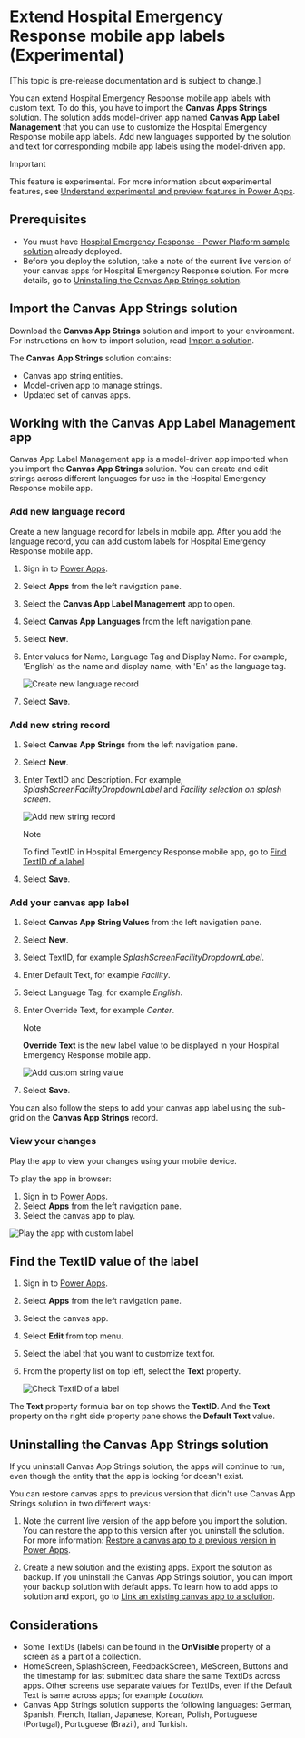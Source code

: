 # Extend Hospital Emergency Response mobile app labels (Experimental)

[This topic is pre-release documentation and is subject to change.]

You can extend Hospital Emergency Response mobile app labels with custom text. To do this, you have to import the **Canvas Apps Strings** solution. The solution adds model-driven app named **Canvas App Label Management** that you can use to customize the Hospital Emergency Response mobile app labels. Add new languages supported by the solution and text for corresponding mobile app labels using the model-driven app.

> [!IMPORTANT]
> This feature is experimental. For more information about experimental features, see [Understand experimental and preview features in Power Apps](https://docs.microsoft.com/powerapps/maker/canvas-apps/working-with-experimental-preview).

## Prerequisites

- You must have [Hospital Emergency Response - Power Platform sample solution](docs.microsoft.com/powerapps/sample-apps/emergency-response/overview) already deployed.
- Before you deploy the solution, take a note of the current live version of your canvas apps for Hospital Emergency Response solution. For more details, go to [Uninstalling the Canvas App Strings solution](#uninstalling-the-canvas-app-strings-solution).

## Import the Canvas App Strings solution

Download the **Canvas App Strings** solution and import to your environment. For instructions on how to import solution, read [Import a solution](https://docs.microsoft.com/powerapps/maker/model-driven-apps/distribute-model-driven-app#import-a-solution).

The **Canvas App Strings** solution contains:

- Canvas app string entities.
- Model-driven app to manage strings.
- Updated set of canvas apps.

## Working with the Canvas App Label Management app

Canvas App Label Management app is a model-driven app imported when you import the **Canvas App Strings** solution. You can create and edit strings across different languages for use in the Hospital Emergency Response mobile app.

### Add new language record

Create a new language record for labels in mobile app. After you add the language record, you can add custom labels for Hospital Emergency Response mobile app.

1. Sign in to [Power Apps](https://make.powerapps.com).
1. Select **Apps** from the left navigation pane.
1. Select the **Canvas App Label Management** app to open.
1. Select **Canvas App Languages** from the left navigation pane.
1. Select **New**.
1. Enter values for Name, Language Tag and Display Name. For example, 'English' as the name and display name, with 'En' as the language tag.

    ![Create new language record](media/01-create-language-tag.png "Create new language record")

1. Select **Save**.

### Add new string record

1. Select **Canvas App Strings** from the left navigation pane.
1. Select **New**.
1. Enter TextID and Description. For example, *SplashScreenFacilityDropdownLabel* and *Facility selection on splash screen*.

    ![Add new string record](media/02-create-string-record.png "Add new string record")

    > [!NOTE]
    > To find TextID in Hospital Emergency Response mobile app, go to [Find TextID of a label](#find-the-textid-value-of-the-label).

1. Select **Save**.

### Add your canvas app label

1. Select **Canvas App String Values** from the left navigation pane.
1. Select **New**.
1. Select TextID, for example *SplashScreenFacilityDropdownLabel*.
1. Enter Default Text, for example *Facility*.
1. Select Language Tag, for example *English*.
1. Enter Override Text, for example *Center*.

    > [!NOTE]
    > **Override Text** is the new label value to be displayed in your Hospital Emergency Response mobile app.

    ![Add custom string value](media/03-create-string-value.png "Add custom string value")

1. Select **Save**.

You can also follow the steps to add your canvas app label using the sub-grid on the **Canvas App Strings** record.

### View your changes

Play the app to view your changes using your mobile device.

To play the app in browser:

1. Sign in to [Power Apps](https://make.powerapps.com).
1. Select **Apps** from the left navigation pane.
1. Select the canvas app to play.

![Play the app with custom label](media/05-play-app-with-change.png "Play the app with custom label")

## Find the TextID value of the label

1. Sign in to [Power Apps](https://make.powerapps.com).
1. Select **Apps** from the left navigation pane.
1. Select the canvas app.
1. Select **Edit** from top menu.
1. Select the label that you want to customize text for.
1. From the property list on top left, select the **Text** property.

    ![Check TextID of a label](media/04-get-canvasapp-textid.png "Check TextID of a label")

The **Text** property formula bar on top shows the **TextID**. And the **Text** property on the right side property pane shows the **Default Text** value.

## Uninstalling the Canvas App Strings solution

If you uninstall Canvas App Strings solution, the apps will continue to run, even though the entity that the app is looking for doesn't exist.

You can restore canvas apps to previous version that didn't use Canvas App Strings solution in two different ways:

1. Note the current live version of the app before you import the solution. You can restore the app to this version after you uninstall the solution. For more information: [Restore a canvas app to a previous version in Power Apps](https://docs.microsoft.com/powerapps/maker/canvas-apps/restore-an-app).

1. Create a new solution and the existing apps. Export the solution as backup. If you uninstall the Canvas App Strings solution, you can import your backup solution with default apps. To learn how to add apps to solution and export, go to [Link an existing canvas app to a solution](https://docs.microsoft.com/powerapps/maker/canvas-apps/add-app-solution#link-an-existing-canvas-app-to-a-solution).

## Considerations

- Some TextIDs (labels) can be found in the **OnVisible** property of a screen as a part of a collection.
- HomeScreen, SplashScreen, FeedbackScreen, MeScreen, Buttons and the timestamp for last submitted data share the same TextIDs across apps. Other screens use separate values for TextIDs, even if the Default Text is same across apps; for example *Location*.
- Canvas App Strings solution supports the following languages: German, Spanish, French, Italian, Japanese,  Korean, Polish, Portuguese (Portugal), Portuguese (Brazil), and Turkish.
